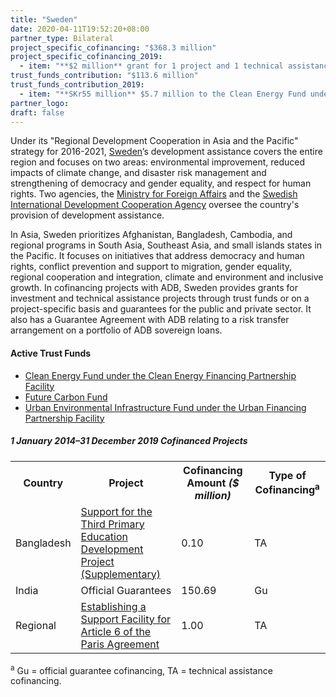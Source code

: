 ```yaml
---
title: "Sweden"
date: 2020-04-11T19:52:20+08:00
partner_type: Bilateral
project_specific_cofinancing: "$368.3 million"
project_specific_cofinancing_2019:
  - item: "**$2 million** grant for 1 project and 1 technical assistance"
trust_funds_contribution: "$113.6 million"
trust_funds_contribution_2019:
  - item: "**SKr55 million** $5.7 million to the Clean Energy Fund under the Clean Energy Financing Partnership Facility" 
partner_logo:
draft: false
---
```

Under its "Regional Development Cooperation in Asia and the Pacific" strategy for 2016-2021, [Sweden](https://www.adb.org/publications/sweden-fact-sheet)’s development assistance covers the entire region and focuses on two areas: environmental improvement, reduced impacts of climate change, and disaster risk management and strengthening of democracy and gender equality, and respect for human rights.  Two agencies, the [Ministry for Foreign Affairs](https://www.government.se/government-of-sweden/ministry-for-foreign-affairs/) and the [Swedish International Development Cooperation Agency](https://www.sida.se/English/) oversee the country's provision of development assistance. 

In Asia, Sweden prioritizes Afghanistan, Bangladesh, Cambodia, and regional programs in South Asia, Southeast Asia, and small islands states in the Pacific. It focuses on initiatives that address democracy and human rights, conflict prevention and support to migration, gender equality, regional cooperation and integration, climate and environment and inclusive growth. In cofinancing projects with ADB, Sweden provides grants for investment and technical assistance projects through trust funds or on a project-specific basis and guarantees for the public and private sector. It also has a Guarantee Agreement with ADB relating to a risk transfer arrangement on a portfolio of ADB sovereign loans.

#### Active Trust Funds 

* [Clean Energy Fund under the Clean Energy Financing Partnership Facility](./modalities/financing-partnership-facilities/clean-energy-financing-partnership-facility/#cef)  
* [Future Carbon Fund](./modalities/trust-funds/multi-partner-trust-funds/#fcf) 
* [Urban Environmental Infrastructure Fund under the Urban Financing Partnership Facility](./modalities/financing-partnership-facilities/urban-financing-partnership-facility//#ueif)
 
<split>

##### _1 January 2014–31 December 2019_ Cofinanced Projects

<table class="table dr-partner-table">
<tr>
<th>Country</th>
<th>Project</th>
<th>Cofinancing Amount <em>($ million)</em></th>
<th>Type of Cofinancing<sup>a</sup></th>
</tr>
<tr>
<td>Bangladesh</td>
<td><a
href="https://www.adb.org/projects/45317-001/main" target="_blank">Support for the Third Primary Education Development Project (Supplementary)</a></td>
<td>0.10 </td>
<td>TA</td>
</tr>
<tr>
<td>India</td>
<td>Official
Guarantees</td>
<td>150.69 </td>
<td>Gu</td>
</tr>
<tr>
<td>Regional</td>
<td><a
href="https://www.adb.org/projects/50404-001/main" target="_blank">Establishing a Support Facility for Article 6 of the Paris Agreement</a></td>
<td>1.00 </td>
<td>TA</td>
</tr>
</table>

<p class="dr-footnote"><sup>a</sup> Gu = official guarantee cofinancing, TA = technical assistance cofinancing.</p>